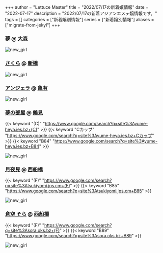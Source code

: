 +++
author = "Lettuce Master"
title = "2022/07/17の新着嬢情報"
date = "2022-07-17"
description = "2022/07/17の新着アジアンエステ嬢情報です。"
tags = []
categories = ["新着嬢別情報"]
series = ["新着嬢別情報"]
aliases = ["migrate-from-jekyl"]
+++
### [夢](http://yuiaroma.xyz/) @ [大森](/post/omori)


![new_girl](https://i.imgur.com/SdzUjCv.png)
### [さくら](https://sakuraa.xyz.mn/) @ [新橋](/post/sinbashi)


![new_girl](https://sakuraa.xyz.mn/photos/sites/61/2022/07/2022071605192240.jpg_300X450.jpg)
### [アンジェラ](http://angela.esjp.xyz/) @ [亀有](/post/kameari)


![new_girl](https://i.imgur.com/KDhbwV0.jpeg)
### [夢の部屋](https://yume-heya.ies.bz/) @ [鶴見](/post/tsurumi)
{{< keyword "(C)" "https://www.google.com/search?q=site%3Ayume-heya.ies.bz+(C)" >}} {{< keyword "Cカップ" "https://www.google.com/search?q=site%3Ayume-heya.ies.bz+Cカップ" >}} {{< keyword "B84" "https://www.google.com/search?q=site%3Ayume-heya.ies.bz+B84" >}} 

![new_girl](https://yume-heya.ies.bz/photos/sites/14/2022/07/2022071610132918.jpg_300X400.jpg)
### [月夜見](https://tsukiyomi.jps.cm/) @ [西船橋](/post/nishifunabashi)
{{< keyword "(F)" "https://www.google.com/search?q=site%3Atsukiyomi.jps.cm+(F)" >}} {{< keyword "B85" "https://www.google.com/search?q=site%3Atsukiyomi.jps.cm+B85" >}} 

![new_girl](https://tsukiyomi.jps.cm/photos/sites/47/2022/07/2022071609451157.jpg_300X400.jpg)
### [倉空 そら](https://sora.oks.bz/) @ [西船橋](/post/nishifunabashi)
{{< keyword "(F)" "https://www.google.com/search?q=site%3Asora.oks.bz+(F)" >}} {{< keyword "B89" "https://www.google.com/search?q=site%3Asora.oks.bz+B89" >}} 

![new_girl](https://sora.oks.bz/photos/sites/18/2022/07/2022071609365959.jpg_300X400.jpg)
